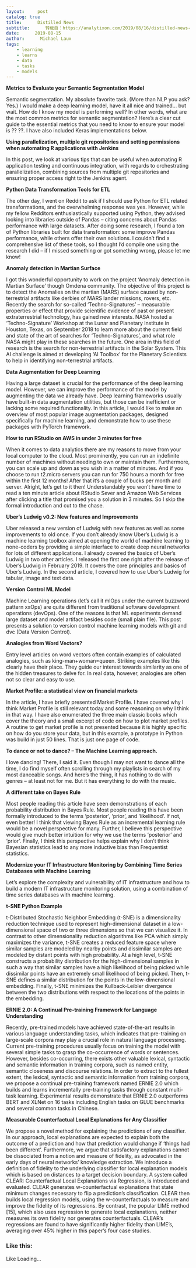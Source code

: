 ```yaml
---
layout:     post
catalog: true
title:      Distilled News
subtitle:      转载自：https://analytixon.com/2019/08/16/distilled-news-1164/
date:      2019-08-15
author:      Michael Laux
tags:
    - learning
    - learns
    - data
    - tasks
    - models
---
```


**Metrics to Evaluate your Semantic Segmentation Model**

Semantic segmentation. My absolute favorite task. (More than NLP you ask? Yes.) I would make a deep learning model, have it all nice and trained… but wait. How do I know my model is performing well? In other words, what are the most common metrics for semantic segmentation? Here’s a clear cut guide to the essential metrics that you need to know to ensure your model is ?? ??. I have also included Keras implementations below.

**Using parallelization, multiple git repositories and setting permissions when automating R applications with Jenkins**

In this post, we look at various tips that can be useful when automating R application testing and continuous integration, with regards to orchestrating parallelization, combining sources from multiple git repositories and ensuring proper access right to the Jenkins agent.

**Python Data Transformation Tools for ETL**

The other day, I went on Reddit to ask if I should use Python for ETL related transformations, and the overwhelming response was yes. However, while my fellow Redditors enthusiastically supported using Python, they advised looking into libraries outside of Pandas – citing concerns about Pandas performance with large datasets. After doing some research, I found a ton of Python libraries built for data transformation: some improve Pandas performance, while others offer their own solutions. I couldn’t find a comprehensive list of these tools, so I thought I’d compile one using the research I did – if I missed something or got something wrong, please let me know!

**Anomaly detection in Martian Surface**

I got this wonderful opportunity to work on the project ‘Anomaly detection in Martian Surface’ though Omdena community. The objective of this project is to detect the Anomalies on the martian (MARS) surface caused by non-terrestrial artifacts like derbies of MARS lander missions, rovers, etc. Recently the search for so-called ‘Techno-Signatures’ – measurable properties or effect that provide scientific evidence of past or present extraterrestrial technology, has gained new interests. NASA hosted a ‘Techno-Signature’ Workshop at the Lunar and Planetary Institute in Houston, Texas, on September 2018 to learn more about the current field and state of the art of searches for ‘Techno-Signatures’, and what role NASA might play in these searches in the future. One area in this field of research is the search for non-terrestrial artifacts in the Solar System. This AI challenge is aimed at developing ‘AI Toolbox’ for the Planetary Scientists to help in identifying non-terrestrial artifacts.

**Data Augmentation for Deep Learning**

Having a large dataset is crucial for the performance of the deep learning model. However, we can improve the performance of the model by augmenting the data we already have. Deep learning frameworks usually have built-in data augmentation utilities, but those can be inefficient or lacking some required functionality. In this article, I would like to make an overview of most popular image augmentation packages, designed specifically for machine learning, and demonstrate how to use these packages with PyTorch framework.

**How to run RStudio on AWS in under 3 minutes for free**

When it comes to data analytics there are my reasons to move from your local computer to the cloud. Most prominently, you can run an indefinite number of machines without needing to own or maintain them. Furthermore, you can scale up and down as you wish in a matter of minutes. And if you choose to run t2.micro servers you can run for 750 hours a month for free within the first 12 months! After that it’s a couple of bucks per month and server. Alright, let’s get to it then! Understandably you won’t have time to read a ten minute article about RStudio Sever and Amazon Web Services after clicking a title that promised you a solution in 3 minutes. So I skip the formal introduction and cut to the chase.

**Uber’s Ludwig v0.2: New features and Improvements**

Uber released a new version of Ludwig with new features as well as some improvements to old once. If you don’t already know Uber’s Ludwig is a machine learning toolbox aimed at opening the world of machine learning to none-coders by providing a simple interface to create deep neural networks for lots of different applications. I already covered the basics of Uber’s Ludwig in two other articles. I released the first one right after the release of Uber’s Ludwig in February 2019. It covers the core principles and basics of Uber’s Ludwig. In the second article, I covered how to use Uber’s Ludwig for tabular, image and text data.

**Version Control ML Model**

Machine Learning operations (let’s call it mlOps under the current buzzword pattern xxOps) are quite different from traditional software development operations (devOps). One of the reasons is that ML experiments demand large dataset and model artifact besides code (small plain file). This post presents a solution to version control machine learning models with git and dvc (Data Version Control).

**Analogies from Word Vectors?**

Entry level articles on word vectors often contain examples of calculated analogies, such as king-man+woman=queen. Striking examples like this clearly have their place. They guide our interest towards similarity as one of the hidden treasures to delve for. In real data, however, analogies are often not so clear and easy to use.

**Market Profile: a statistical view on financial markets**

In the article, I have briefly presented Market Profile. I have covered why I think Market Profile is still relevant today and some reasoning on why I think in that way. I have also enumerated the three main classic books which cover the theory and a small excerpt of code on how to plot market profiles. A routine to get market profile is not presented because it is highly specific on how do you store your data, but in this example, a prototype in Python was build in just 50 lines. That is just one page of code.

**To dance or not to dance? – The Machine Learning approach.**

I love dancing! There, I said it. Even though I may not want to dance all the time, I do find myself often scrolling through my playlists in search of my most danceable songs. And here’s the thing, it has nothing to do with genres – at least not for me. But it has everything to do with the music.

**A different take on Bayes Rule**

Most people reading this article have seen demonstrations of each probability distribution in Bayes Rule. Most people reading this have been formally introduced to the terms ‘posterior’, ‘prior’, and ‘likelihood’. If not, even better! I think that viewing Bayes Rule as an incremental learning rule would be a novel perspective for many. Further, I believe this perspective would give much better intuition for why we use the terms ‘posterior’ and ‘prior’. Finally, I think this perspective helps explain why I don’t think Bayesian statistics lead to any more inductive bias than Frequentist statistics.

**Modernize your IT Infrastructure Monitoring by Combining Time Series Databases with Machine Learning**

Let’s explore the complexity and vulnerability of IT infrastructure and how to build a modern IT infrastructure monitoring solution, using a combination of time series databases with machine learning.

**t-SNE Python Example**

t-Distributed Stochastic Neighbor Embedding (t-SNE) is a dimensionality reduction technique used to represent high-dimensional dataset in a low-dimensional space of two or three dimensions so that we can visualize it. In contrast to other dimensionality reduction algorithms like PCA which simply maximizes the variance, t-SNE creates a reduced feature space where similar samples are modeled by nearby points and dissimilar samples are modeled by distant points with high probability. At a high level, t-SNE constructs a probability distribution for the high-dimensional samples in such a way that similar samples have a high likelihood of being picked while dissimilar points have an extremely small likelihood of being picked. Then, t-SNE defines a similar distribution for the points in the low-dimensional embedding. Finally, t-SNE minimizes the Kullback-Leibler divergence between the two distributions with respect to the locations of the points in the embedding.

**ERNIE 2.0: A Continual Pre-training Framework for Language Understanding**

Recently, pre-trained models have achieved state-of-the-art results in various language understanding tasks, which indicates that pre-training on large-scale corpora may play a crucial role in natural language processing. Current pre-training procedures usually focus on training the model with several simple tasks to grasp the co-occurrence of words or sentences. However, besides co-occurring, there exists other valuable lexical, syntactic and semantic information in training corpora, such as named entity, semantic closeness and discourse relations. In order to extract to the fullest extent, the lexical, syntactic and semantic information from training corpora, we propose a continual pre-training framework named ERNIE 2.0 which builds and learns incrementally pre-training tasks through constant multi-task learning. Experimental results demonstrate that ERNIE 2.0 outperforms BERT and XLNet on 16 tasks including English tasks on GLUE benchmarks and several common tasks in Chinese.

**Measurable Counterfactual Local Explanations for Any Classifier**

We propose a novel method for explaining the predictions of any classifier. In our approach, local explanations are expected to explain both the outcome of a prediction and how that prediction would change if ‘things had been different’. Furthermore, we argue that satisfactory explanations cannot be dissociated from a notion and measure of fidelity, as advocated in the early days of neural networks’ knowledge extraction. We introduce a definition of fidelity to the underlying classifier for local explanation models which is based on distances to a target decision boundary. A system called CLEAR: Counterfactual Local Explanations via Regression, is introduced and evaluated. CLEAR generates w-counterfactual explanations that state minimum changes necessary to flip a prediction’s classification. CLEAR then builds local regression models, using the w-counterfactuals to measure and improve the fidelity of its regressions. By contrast, the popular LIME method [15], which also uses regression to generate local explanations, neither measures its own fidelity nor generates counterfactuals. CLEAR’s regressions are found to have significantly higher fidelity than LIME’s, averaging over 45% higher in this paper’s four case studies.

### Like this:

Like Loading...
